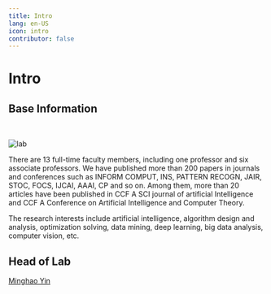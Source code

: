 ```yaml
---
title: Intro
lang: en-US
icon: intro
contributor: false
---
```

# Intro

## Base Information

<br/>

![lab](/labtest/assets/img/lab.jpg)

There are 13 full-time faculty members, including one professor and six associate professors. We have published more than 200 papers in journals and conferences such as INFORM COMPUT, INS, PATTERN RECOGN, JAIR, STOC, FOCS, IJCAI, AAAI, CP and so on. Among them, more than 20 articles have been published in CCF A SCI journal of artificial Intelligence and CCF A Conference on Artificial Intelligence and Computer Theory.

The research interests include artificial intelligence, algorithm design and analysis, optimization solving, data mining, deep learning, big data analysis, computer vision, etc. 

## Head of Lab

[Minghao Yin](/members/en/Yinmh.md)
